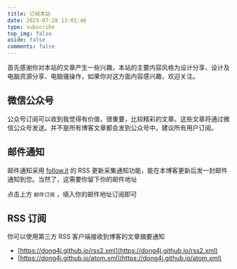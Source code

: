 ```yaml
---
title: 订阅本站
date: 2023-07-28 13:01:46
type: subscribe
top_img: false
aside: false
comments: false
---
```


首先感谢你对本站的文章产生一些兴趣，本站的主要内容风格为设计分享、设计及电脑资源分享、电脑骚操作，如果你对这方面内容感兴趣，欢迎关注。

## 微信公众号

公众号订阅可以收到我觉得有价值，很重要，比较精彩的文章。这些文章将通过微信公众号发送。并不是所有博客文章都会发到公众号中。建议所有用户订阅。

## 邮件通知

邮件通知采用 [follow.it](https://follow.it/) 的 RSS 更新采集通知功能，能在本博客更新后发一封邮件通知到您。当然了，这需要你留下你的邮件地址

点击上方 `邮件订阅` ，填入你的邮件地址订阅即可

## RSS 订阅

你可以使用第三方 RSS 客户端接收到博客的文章摘要通知

- [https://dong4j.github.io/rss2.xml](https://dong4j.github.io/rss2.xml)
- [https://dong4j.github.io/atom.xml](https://dong4j.github.io/atom.xml)
